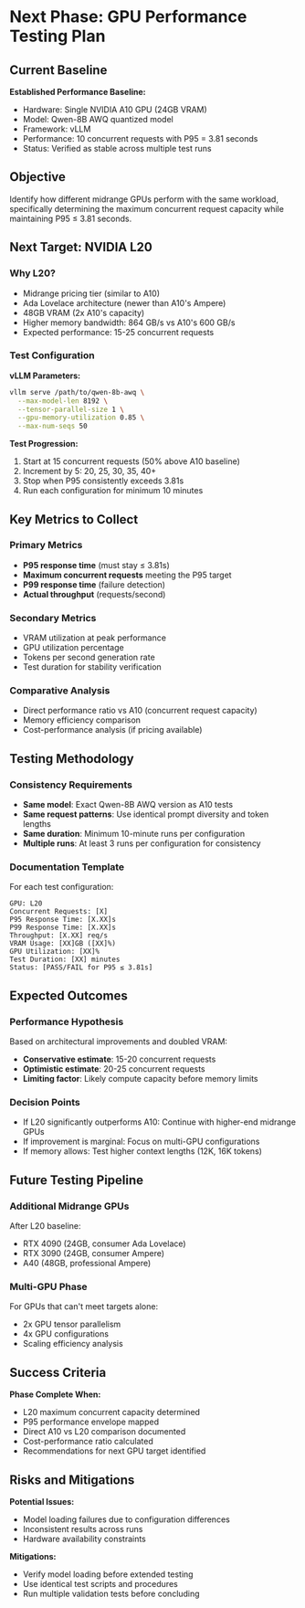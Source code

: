 # Next Phase: GPU Performance Testing Plan

## Current Baseline

**Established Performance Baseline:**
- Hardware: Single NVIDIA A10 GPU (24GB VRAM)
- Model: Qwen-8B AWQ quantized model
- Framework: vLLM
- Performance: 10 concurrent requests with P95 = 3.81 seconds
- Status: Verified as stable across multiple test runs

## Objective

Identify how different midrange GPUs perform with the same workload, specifically determining the maximum concurrent request capacity while maintaining P95 ≤ 3.81 seconds.

## Next Target: NVIDIA L20

### Why L20?
- Midrange pricing tier (similar to A10)
- Ada Lovelace architecture (newer than A10's Ampere)
- 48GB VRAM (2x A10's capacity)
- Higher memory bandwidth: 864 GB/s vs A10's 600 GB/s
- Expected performance: 15-25 concurrent requests

### Test Configuration

**vLLM Parameters:**
```bash
vllm serve /path/to/qwen-8b-awq \
  --max-model-len 8192 \
  --tensor-parallel-size 1 \
  --gpu-memory-utilization 0.85 \
  --max-num-seqs 50
```

**Test Progression:**
1. Start at 15 concurrent requests (50% above A10 baseline)
2. Increment by 5: 20, 25, 30, 35, 40+
3. Stop when P95 consistently exceeds 3.81s
4. Run each configuration for minimum 10 minutes

## Key Metrics to Collect

### Primary Metrics
- **P95 response time** (must stay ≤ 3.81s)
- **Maximum concurrent requests** meeting the P95 target
- **P99 response time** (failure detection)
- **Actual throughput** (requests/second)

### Secondary Metrics
- VRAM utilization at peak performance
- GPU utilization percentage
- Tokens per second generation rate
- Test duration for stability verification

### Comparative Analysis
- Direct performance ratio vs A10 (concurrent request capacity)
- Memory efficiency comparison
- Cost-performance analysis (if pricing available)

## Testing Methodology

### Consistency Requirements
- **Same model**: Exact Qwen-8B AWQ version as A10 tests
- **Same request patterns**: Use identical prompt diversity and token lengths
- **Same duration**: Minimum 10-minute runs per configuration
- **Multiple runs**: At least 3 runs per configuration for consistency

### Documentation Template
For each test configuration:
```
GPU: L20
Concurrent Requests: [X]
P95 Response Time: [X.XX]s
P99 Response Time: [X.XX]s
Throughput: [X.XX] req/s
VRAM Usage: [XX]GB ([XX]%)
GPU Utilization: [XX]%
Test Duration: [XX] minutes
Status: [PASS/FAIL for P95 ≤ 3.81s]
```

## Expected Outcomes

### Performance Hypothesis
Based on architectural improvements and doubled VRAM:
- **Conservative estimate**: 15-20 concurrent requests
- **Optimistic estimate**: 20-25 concurrent requests
- **Limiting factor**: Likely compute capacity before memory limits

### Decision Points
- If L20 significantly outperforms A10: Continue with higher-end midrange GPUs
- If improvement is marginal: Focus on multi-GPU configurations
- If memory allows: Test higher context lengths (12K, 16K tokens)

## Future Testing Pipeline

### Additional Midrange GPUs
After L20 baseline:
- RTX 4090 (24GB, consumer Ada Lovelace)
- RTX 3090 (24GB, consumer Ampere)  
- A40 (48GB, professional Ampere)

### Multi-GPU Phase
For GPUs that can't meet targets alone:
- 2x GPU tensor parallelism
- 4x GPU configurations
- Scaling efficiency analysis

## Success Criteria

**Phase Complete When:**
- L20 maximum concurrent capacity determined
- P95 performance envelope mapped
- Direct A10 vs L20 comparison documented
- Cost-performance ratio calculated
- Recommendations for next GPU target identified

## Risks and Mitigations

**Potential Issues:**
- Model loading failures due to configuration differences
- Inconsistent results across runs
- Hardware availability constraints

**Mitigations:**
- Verify model loading before extended testing
- Use identical test scripts and procedures
- Run multiple validation tests before concluding